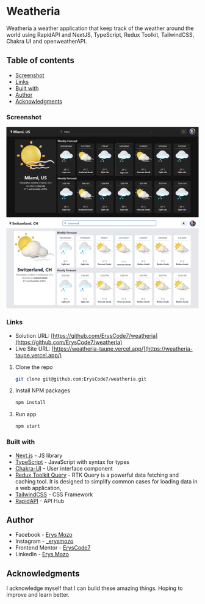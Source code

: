 # Weatheria

Weatheria a weather application that keep track of the weather around the world using RapidAPI and NextJS, TypeScript, Redux Toolkit, TailwindCSS, Chakra UI and openweatherAPI.

## Table of contents

- [Screenshot](#screenshot)
- [Links](#links)
- [Built with](#built-with)
- [Author](#author)
- [Acknowledgments](#acknowledgments)

### Screenshot

![](./screenshots/Darkmode.JPG)
![](./screenshots/Lightmode.JPG)

### Links

- Solution URL: [https://github.com/ErysCode7/weatheria](https://github.com/ErysCode7/weatheria)
- Live Site URL: [https://weatheria-taupe.vercel.app/](https://weatheria-taupe.vercel.app/)

1. Clone the repo

   ```sh
   git clone git@github.com:ErysCode7/weatheria.git
   ```

2. Install NPM packages

   ```sh
   npm install
   ```

3. Run app

   ```sh
   npm start
   ```

### Built with

- [Next.js](https://nextjs.org/) - JS library
- [TypeScript](https://www.typescriptlang.org/) - JavaScript with syntax for types
- [Chakra-UI](https://chakra-ui.com/) - User interface component
- [Redux Toolkit Query](https://redux-toolkit.js.org/rtk-query/overview) - RTK Query is a powerful data fetching and caching tool. It is designed to simplify common cases for loading data in a web application,
- [TailwindCSS](https://tailwindcss.com/) - CSS Framework
- [RapidAPI](https://rapidapi.com/hub) - API Hub

## Author

- Facebook - [Erys Mozo](https://web.facebook.com/erys.mozo/)
- Instagram - [\_erysmozo](https://www.instagram.com/_erysmozo/)
- Frontend Mentor - [ErysCode7](https://www.frontendmentor.io/profile/ErysCode7)
- LinkedIn - [Erys Mozo](https://www.linkedin.com/in/erys-mozo-280190230/)

## Acknowledgments
I acknowledge myself that I can build these amazing things. Hoping to improve and learn better.

